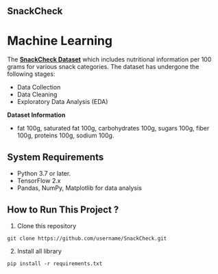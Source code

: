 ## SnackCheck

# Machine Learning

The [**SnackCheck Dataset**](https://www.kaggle.com/datasets/yashkaggle27/nutrition-dataset-for-healthy-food-prediction) which includes nutritional information per 100 grams for various snack categories. The dataset has undergone the following stages:
- Data Collection
- Data Cleaning
- Exploratory Data Analysis (EDA)

**Dataset Information**

- fat 100g, saturated fat 100g, carbohydrates 100g, sugars 100g, fiber 100g, proteins 100g, sodium 100g.


## System Requirements
- Python 3.7 or later.
- TensorFlow 2.x
- Pandas, NumPy, Matplotlib for data analysis


## How to Run This Project ?

1. Clone this repository

```
git clone https://github.com/username/SnackCheck.git
```

2. Install all library

```
pip install -r requirements.txt
```

